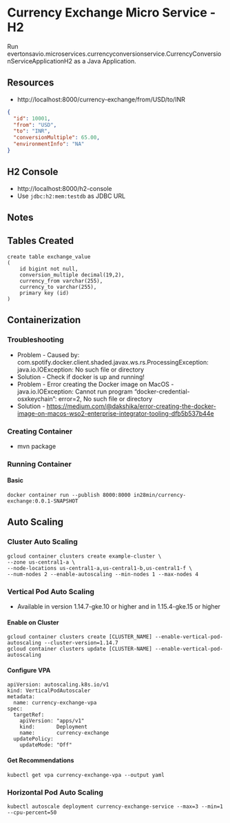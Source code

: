 # Currency Exchange Micro Service - H2

Run evertonsavio.microservices.currencyconversionservice.CurrencyConversionServiceApplicationH2 as a Java Application.

## Resources

- http://localhost:8000/currency-exchange/from/USD/to/INR

```json
{
  "id": 10001,
  "from": "USD",
  "to": "INR",
  "conversionMultiple": 65.00,
  "environmentInfo": "NA"
}
```

## H2 Console

- http://localhost:8000/h2-console
- Use `jdbc:h2:mem:testdb` as JDBC URL


## Notes

## Tables Created
```
create table exchange_value 
(
	id bigint not null, 
	conversion_multiple decimal(19,2), 
	currency_from varchar(255), 
	currency_to varchar(255), 
	primary key (id)
)
```

## Containerization

### Troubleshooting

- Problem - Caused by: com.spotify.docker.client.shaded.javax.ws.rs.ProcessingException: java.io.IOException: No such file or directory
- Solution - Check if docker is up and running!
- Problem - Error creating the Docker image on MacOS - java.io.IOException: Cannot run program “docker-credential-osxkeychain”: error=2, No such file or directory
- Solution - https://medium.com/@dakshika/error-creating-the-docker-image-on-macos-wso2-enterprise-integrator-tooling-dfb5b537b44e

### Creating Container

- mvn package

### Running Container

#### Basic
```
docker container run --publish 8000:8000 in28min/currency-exchange:0.0.1-SNAPSHOT
```


## Auto Scaling

### Cluster Auto Scaling

```
gcloud container clusters create example-cluster \
--zone us-central1-a \
--node-locations us-central1-a,us-central1-b,us-central1-f \
--num-nodes 2 --enable-autoscaling --min-nodes 1 --max-nodes 4
```
### Vertical Pod Auto Scaling
- Available in version 1.14.7-gke.10 or higher and in 1.15.4-gke.15 or higher

#### Enable on Cluster

```
gcloud container clusters create [CLUSTER_NAME] --enable-vertical-pod-autoscaling --cluster-version=1.14.7
gcloud container clusters update [CLUSTER-NAME] --enable-vertical-pod-autoscaling
```

#### Configure VPA

```
apiVersion: autoscaling.k8s.io/v1
kind: VerticalPodAutoscaler
metadata:
  name: currency-exchange-vpa
spec:
  targetRef:
    apiVersion: "apps/v1"
    kind:       Deployment
    name:       currency-exchange
  updatePolicy:
    updateMode: "Off"
```

#### Get Recommendations

```
kubectl get vpa currency-exchange-vpa --output yaml
```

### Horizontal Pod Auto Scaling

```
kubectl autoscale deployment currency-exchange-service --max=3 --min=1 --cpu-percent=50
```